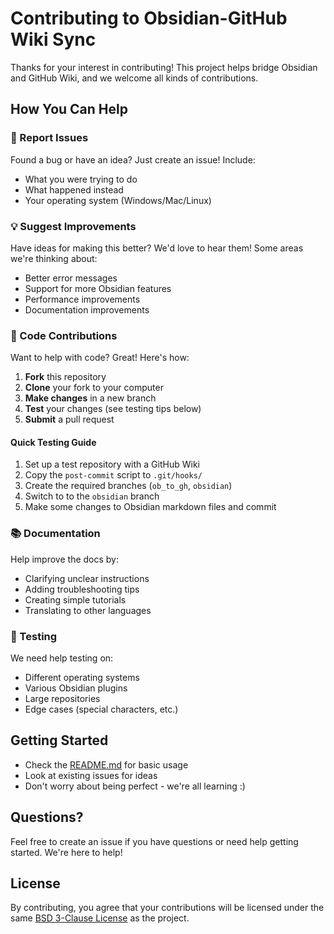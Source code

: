 # Contributing to Obsidian-GitHub Wiki Sync

Thanks for your interest in contributing! This project helps bridge Obsidian and GitHub Wiki, and we welcome all kinds of contributions.

## How You Can Help

### 🐛 Report Issues
Found a bug or have an idea? Just create an issue! Include:
- What you were trying to do
- What happened instead
- Your operating system (Windows/Mac/Linux)

### 💡 Suggest Improvements
Have ideas for making this better? We'd love to hear them! Some areas we're thinking about:
- Better error messages
- Support for more Obsidian features
- Performance improvements
- Documentation improvements

### 🔧 Code Contributions
Want to help with code? Great! Here's how:

1. **Fork** this repository
2. **Clone** your fork to your computer
3. **Make changes** in a new branch
4. **Test** your changes (see testing tips below)
5. **Submit** a pull request

#### Quick Testing Guide
1. Set up a test repository with a GitHub Wiki
2. Copy the `post-commit` script to `.git/hooks/`
3. Create the required branches (`ob_to_gh`, `obsidian`)
4. Switch to to the `obsidian` branch
5. Make some changes to Obsidian markdown files and commit

### 📚 Documentation
Help improve the docs by:
- Clarifying unclear instructions
- Adding troubleshooting tips
- Creating simple tutorials
- Translating to other languages

### 🧪 Testing
We need help testing on:
- Different operating systems
- Various Obsidian plugins
- Large repositories
- Edge cases (special characters, etc.)

## Getting Started

- Check the [README.md](README.md) for basic usage
- Look at existing issues for ideas
- Don't worry about being perfect - we're all learning :)

## Questions?

Feel free to create an issue if you have questions or need help getting started. We're here to help!

## License

By contributing, you agree that your contributions will be licensed under the same [BSD 3-Clause License](LICENSE) as the project. 